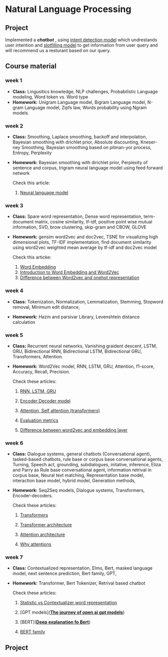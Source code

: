 # Natural Language Processing

## Project

Implemented a ***chatbot*** , using <u>intent detection model</u> which undrestands user intention and  <u>slotfilling model</u> to get information from user query and will recommend us a resturant based on our query.

## Course material

### week 1

- **Class:** Lingusitics knowledge, NLP challenges, Probabilistic Language modeling, Word token vs. Word type
- **Homework:** Unigram Language model, Bigram Language model, N-gram Language model, Zipfs law, Words probability using Ngram models.

### week 2

- **Class:** Smoothing, Laplace smoothing, backoff and interpolation, Bayesian smoothing with drichlet prior, Absolute discounting, Kneser-ney Smoothing, Bayesian smoothing based on  pitman-yor process, Entropy, Perplexity

- **Homework:** Bayesian smoothing with dirichlet prior, Perplexity of sentence and corpus, trigram neural language model using feed forward network
  
  Check this article:
  
  1. [Neural language model](https://towardsdatascience.com/neural-language-models-32bec14d01dc)

### week 3

- **Class:** Spare word representation, Dense word representation, term-document matrix, cosine similarity, tf-idf, positive point wise mutual information, SVD, brow clustering, skip-gram and CBOW, GLOVE

- **Homework:** gensim word2vec and doc2vec, TSNE for visualizing high dimensional plots, TF-IDF implementation, find document similarity using word2vec weighted mean average by tf-idf and doc2vec model
  
  Check this articke:
  
  1. [Word Embedding](https://machinelearningmastery.com/use-word-embedding-layers-deep-learning-keras/)
  2. [Introduction to Word Embedding and Word2Vec](https://towardsdatascience.com/introduction-to-word-embedding-and-word2vec-652d0c2060fa)
  3. [Difference between Word2vec and onehot representation](https://datascience.stackexchange.com/questions/29851/one-hot-encoding-vs-word-embedding-when-to-choose-one-or-another#:~:text=They%20also%20differ%20at%20the,together%20in%20the%20representation%20space.)

### week 4

- **Class:** Tokenization, Normalization, Lemmatization, Stemming, Stopword removal, Minimum edit distance, 

- **Homework:** Hazm and parsivar Library, Levenshtein distance calculation

### week 5

- **Class:** Recurrent neural networks, Vanishing graident descent, LSTM, GRU, Bidirectional RNN, Bidirectional LSTM, Bidirectional GRU, Transformers, Attention.

- **Homework:** Word2Vec model, RNN, LSTM, GRU, Attention, f1-score, Accuracy, Recall, Precision.
  
  Check these articles:
  
  1. [RNN, LSTM, GRU ](https://medium.com/analytics-vidhya/rnn-vs-gru-vs-lstm-863b0b7b1573)
  
  2. [Encoder Decoder model](https://towardsdatascience.com/understanding-encoder-decoder-sequence-to-sequence-model-679e04af4346)
  
  3. [Attention, Self attention (transformers)](https://medium.com/towards-data-science/what-is-attention-mechanism-can-i-have-your-attention-please-3333637f2eac)
  
  4. [Evaluation metrics](https://towardsdatascience.com/a-look-at-precision-recall-and-f1-score-36b5fd0dd3ec)
  
  5. [Difference between word2vec and embedding layer](https://datascience.stackexchange.com/questions/61603/difference-between-gensim-word2vec-and-keras-embedding-layer)

### week 6

- **Class:** Dialogue systems, general chatbots (Conversational agent), tasked-based chatbots, rule base or corpus base conversational agents, Turning, Speech act, grounding, subdialogues, initative, inference, Eliza and Parry as Rule base conversational agent, information retrival in corpus base, Neural text matching, Representation base model, interaction base model, hybrid model, Generation methods,

- **Homework:** Seq2Seq models, Dialogue systems, Transformers, Encoder-decoders.
  
  Check these articles:
  
  1. [Transformers](https://towardsdatascience.com/transformers-explained-visually-part-1-overview-of-functionality-95a6dd460452)
  
  2. [Transformer architecture](https://towardsdatascience.com/transformers-explained-visually-part-2-how-it-works-step-by-step-b49fa4a64f34)
  
  3. [Attention architecture](https://towardsdatascience.com/transformers-explained-visually-part-3-multi-head-attention-deep-dive-1c1ff1024853)
  
  4. [Why attentions](https://towardsdatascience.com/transformers-explained-visually-not-just-how-but-why-they-work-so-well-d840bd61a9d3)

### week 7

- **Class:** Contextualized representation, Elmo, Bert, masked language model, next sentence prediction, Bert family, GPT,

- **Homework:** Transformer, Bert Tokenizer, Retrival based chatbot
  
  Check these articles:
  
  1. [Statistic vs Contextualizer word representation](https://ted-mei.medium.com/from-static-embedding-to-contextualized-embedding-fe604886b2bc#:~:text=The%20main%20problem%20that%20word,considers%20contextual%20information%20into%20play.)
  
  2. [GPT models](**[The journey of open ai gpt models](https://medium.com/walmartglobaltech/the-journey-of-open-ai-gpt-models-32d95b7b7fb2)**)
  
  3. [BERT](**[Deep explanation fo Bert](https://towardsdatascience.com/bert-explained-state-of-the-art-language-model-for-nlp-f8b21a9b6270)**)
  
  4. [BERT family](https://towardsdatascience.com/bert-roberta-distilbert-xlnet-which-one-to-use-3d5ab82ba5f8)

## Project
